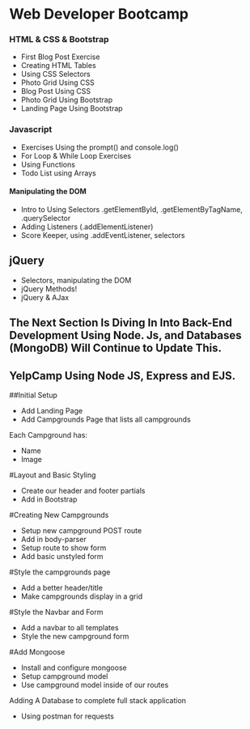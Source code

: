 # Web Developer Bootcamp

### HTML & CSS & Bootstrap
- First Blog Post Exercise
- Creating HTML Tables
- Using CSS Selectors
- Photo Grid Using CSS
- Blog Post Using CSS 
- Photo Grid Using Bootstrap 
- Landing Page Using Bootstrap

### Javascript
- Exercises Using the prompt() and console.log()
- For Loop & While Loop Exercises
- Using Functions
- Todo List using Arrays

#### Manipulating the DOM 
- Intro to Using Selectors .getElementById, .getElementByTagName, .querySelector
- Adding Listeners (.addElementListener)
- Score Keeper, using .addEventListener, selectors

## jQuery
- Selectors, manipulating the DOM
- jQuery Methods!
- jQuery & AJax

## The Next Section Is Diving In Into Back-End Development Using Node. Js, and Databases (MongoDB) Will Continue to Update This.

## YelpCamp Using Node JS, Express and EJS.

##Initial Setup
* Add Landing Page
* Add Campgrounds Page that lists all campgrounds

Each Campground has:
   * Name
   * Image
   
#Layout and Basic Styling
* Create our header and footer partials
* Add in Bootstrap

#Creating New Campgrounds
* Setup new campground POST route
* Add in body-parser
* Setup route to show form
* Add basic unstyled form

#Style the campgrounds page
* Add a better header/title
* Make campgrounds display in a grid

#Style the Navbar and Form
* Add a navbar to all templates
* Style the new campground form

#Add Mongoose
* Install and configure mongoose
* Setup campground model
* Use campground model inside of our routes


Adding A Database to complete full stack application
- Using postman for requests
